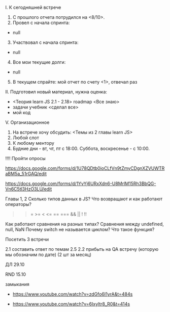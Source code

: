 I. К сегодняшней встрече

1. С прошлого отчета потрудился на <8/10>.
2. Провел с начала спринта:
- null
3. Участвовал с начала спринта:
- null
4. Все мои текущие долги:
- null
5. В текущем спрайте: мой отчет по счету <1>, отвечал раз <null>

II. Подготовил новый материал, нужна оценка:

- <Теория learn JS 2.1 - 2.18>
roadmap <Все знаю>
- задачи учебник <сделал все>
- мой код

V. Организационное

1. На встрече хочу обсудить: <Темы из 2 главы learn JS>
2. Любой слот
3. К любому ментору
4. Будние дни -  вт, чт, пт с 18:00. Суббота, воскресенье - c 10:00.


!!!! Пройти опросы

https://docs.google.com/forms/d/1U78QDtb0ioCLfVn9tZmyCDgnXZVUWTRaBM5a_51rGAQ/edit

https://docs.google.com/forms/d/1YvYj6URxXdn6-U8MrlM15Rh3BbQG-Vn6C5tl3HzO3LU/edit



Главы 1, 2
Сколько типов данных в JS?
Что возвращают и как работают операторы?
> >= >= < <= == === && || ! !!

Как работают сравнения на разных типах?
Сравнения между undefined, null, NaN
Почему switch не называется циклом?
Что такое функция?


Посетить 3 встречи



2.1 составить ответ по темам 2.5
2.2 прибыть на QA встречу (которую мы обозначим по дате) (2 шт за месяц)


ДЛ 29.10


RND 15.10

замыкания
- https://www.youtube.com/watch?v=zdGfo6I1yrA&t=484s

- https://www.youtube.com/watch?v=6Ixyltr8_R0&t=414s

